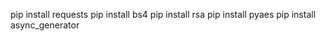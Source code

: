pip install requests 
pip install bs4 
pip install rsa pip install pyaes 
pip install async_generator
